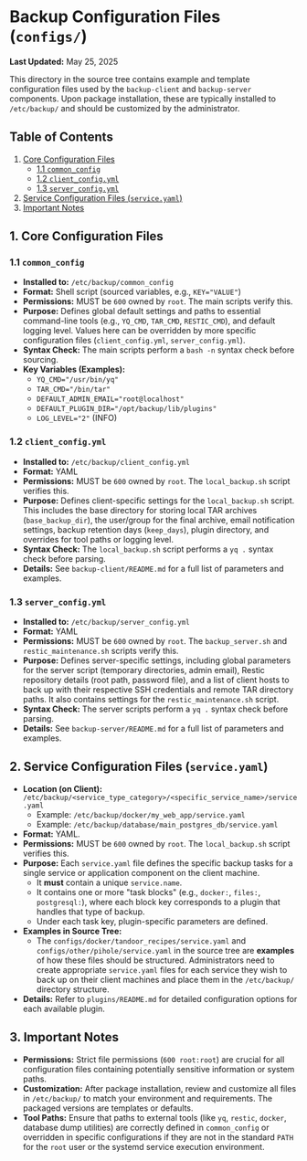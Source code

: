 # Backup Configuration Files (`configs/`)

**Last Updated:** May 25, 2025

This directory in the source tree contains example and template configuration files used by the `backup-client` and `backup-server` components. Upon package installation, these are typically installed to `/etc/backup/` and should be customized by the administrator.

## Table of Contents

1.  [Core Configuration Files](#1-core-configuration-files)
    * [1.1 `common_config`](#11-common_config)
    * [1.2 `client_config.yml`](#12-client_configyml)
    * [1.3 `server_config.yml`](#13-server_configyml)
2.  [Service Configuration Files (`service.yaml`)](#2-service-configuration-files-serviceyaml)
3.  [Important Notes](#3-important-notes)

## 1. Core Configuration Files

### 1.1 `common_config`

* **Installed to:** `/etc/backup/common_config`
* **Format:** Shell script (sourced variables, e.g., `KEY="VALUE"`)
* **Permissions:** MUST be `600` owned by `root`. The main scripts verify this.
* **Purpose:** Defines global default settings and paths to essential command-line tools (e.g., `YQ_CMD`, `TAR_CMD`, `RESTIC_CMD`), and default logging level. Values here can be overridden by more specific configuration files (`client_config.yml`, `server_config.yml`).
* **Syntax Check:** The main scripts perform a `bash -n` syntax check before sourcing.
* **Key Variables (Examples):**
    * `YQ_CMD="/usr/bin/yq"`
    * `TAR_CMD="/bin/tar"`
    * `DEFAULT_ADMIN_EMAIL="root@localhost"`
    * `DEFAULT_PLUGIN_DIR="/opt/backup/lib/plugins"`
    * `LOG_LEVEL="2"` (INFO)

### 1.2 `client_config.yml`

* **Installed to:** `/etc/backup/client_config.yml`
* **Format:** YAML
* **Permissions:** MUST be `600` owned by `root`. The `local_backup.sh` script verifies this.
* **Purpose:** Defines client-specific settings for the `local_backup.sh` script. This includes the base directory for storing local TAR archives (`base_backup_dir`), the user/group for the final archive, email notification settings, backup retention days (`keep_days`), plugin directory, and overrides for tool paths or logging level.
* **Syntax Check:** The `local_backup.sh` script performs a `yq .` syntax check before parsing.
* **Details:** See `backup-client/README.md` for a full list of parameters and examples.

### 1.3 `server_config.yml`

* **Installed to:** `/etc/backup/server_config.yml`
* **Format:** YAML
* **Permissions:** MUST be `600` owned by `root`. The `backup_server.sh` and `restic_maintenance.sh` scripts verify this.
* **Purpose:** Defines server-specific settings, including global parameters for the server script (temporary directories, admin email), Restic repository details (root path, password file), and a list of client hosts to back up with their respective SSH credentials and remote TAR directory paths. It also contains settings for the `restic_maintenance.sh` script.
* **Syntax Check:** The server scripts perform a `yq .` syntax check before parsing.
* **Details:** See `backup-server/README.md` for a full list of parameters and examples.

## 2. Service Configuration Files (`service.yaml`)

* **Location (on Client):** `/etc/backup/<service_type_category>/<specific_service_name>/service.yaml`
    * Example: `/etc/backup/docker/my_web_app/service.yaml`
    * Example: `/etc/backup/database/main_postgres_db/service.yaml`
* **Format:** YAML.
* **Permissions:** MUST be `600` owned by `root`. The `local_backup.sh` script verifies this.
* **Purpose:** Each `service.yaml` file defines the specific backup tasks for a single service or application component on the client machine.
    * It **must** contain a unique `service.name`.
    * It contains one or more "task blocks" (e.g., `docker:`, `files:`, `postgresql:`), where each block key corresponds to a plugin that handles that type of backup.
    * Under each task key, plugin-specific parameters are defined.
* **Examples in Source Tree:**
    * The `configs/docker/tandoor_recipes/service.yaml` and `configs/other/pihole/service.yaml` in the source tree are **examples** of how these files should be structured. Administrators need to create appropriate `service.yaml` files for each service they wish to back up on their client machines and place them in the `/etc/backup/` directory structure.
* **Details:** Refer to `plugins/README.md` for detailed configuration options for each available plugin.

## 3. Important Notes

* **Permissions:** Strict file permissions (`600 root:root`) are crucial for all configuration files containing potentially sensitive information or system paths.
* **Customization:** After package installation, review and customize all files in `/etc/backup/` to match your environment and requirements. The packaged versions are templates or defaults.
* **Tool Paths:** Ensure that paths to external tools (like `yq`, `restic`, `docker`, database dump utilities) are correctly defined in `common_config` or overridden in specific configurations if they are not in the standard `PATH` for the `root` user or the systemd service execution environment.
